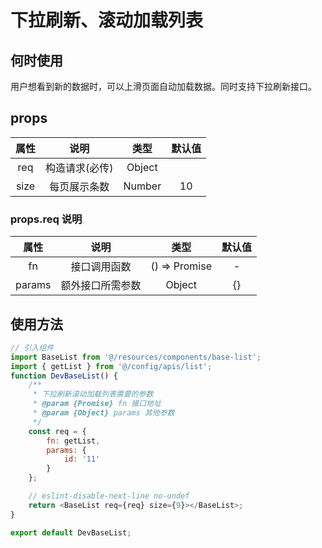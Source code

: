 <!--
 * @Descripttion:
 * @version:
 * @Author: zhoukai
 * @Date: 2022-08-02 14:22:16
 * @LastEditors: zhoukai
 * @LastEditTime: 2022-08-05 11:24:05
-->

# 下拉刷新、滚动加载列表

## 何时使用

用户想看到新的数据时，可以上滑页面自动加载数据。同时支持下拉刷新接口。

## props

| 属性 |      说明      |  类型  | 默认值 |
| :--: | :------------: | :----: | :----: |
| req  | 构造请求(必传) | Object |        |
| size |  每页展示条数  | Number |   10   |

### props.req 说明

|  属性  |       说明       |        类型        | 默认值 |
| :----: | :--------------: | :----------------: | :----: |
|   fn   |   接口调用函数   | () => Promise<any> |   -    |
| params | 额外接口所需参数 |       Object       |   {}   |

## 使用方法

```javascript
// 引入组件
import BaseList from '@/resources/components/base-list';
import { getList } from '@/config/apis/list';
function DevBaseList() {
    /**
     * 下拉刷新滚动加载列表需要的参数
     * @param {Promise} fn 接口地址
     * @param {Object} params 其他参数
     */
    const req = {
        fn: getList,
        params: {
            id: '11'
        }
    };

    // eslint-disable-next-line no-undef
    return <BaseList req={req} size={9}></BaseList>;
}

export default DevBaseList;
```
